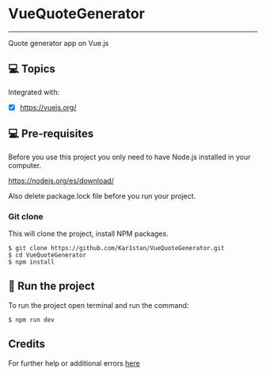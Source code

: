# VueQuoteGenerator
***
Quote generator app on Vue.js


## 💻 Topics

Integrated with:

- [x] https://vuejs.org/


## 💻 Pre-requisites

Before you use this project you only need to have Node.js installed in your computer.

https://nodejs.org/es/download/

Also delete package.lock file before you run your project.

### Git clone
This will clone the project, install NPM packages.
```
$ git clone https://github.com/Kar1stan/VueQuoteGenerator.git
$ cd VueQuoteGenerator
$ npm install
```

## 🚀 Run the project
To run the project open terminal and  run the command:
```
$ npm run dev
```
## Credits
For further help or additional errors [here](https://ru.reactjs.org/)





